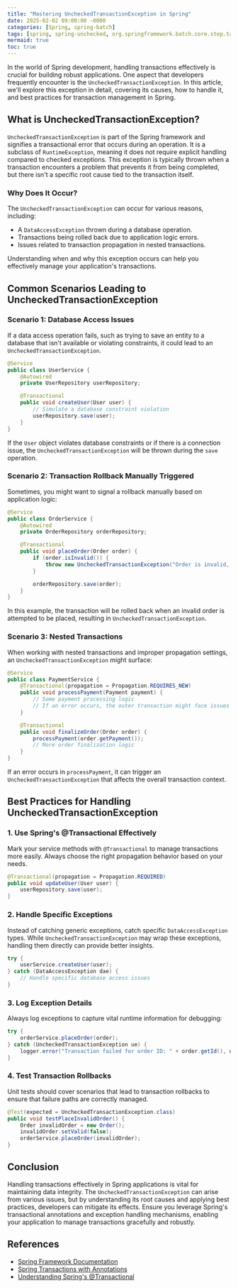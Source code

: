 ```yaml
---
title: "Mastering UncheckedTransactionException in Spring"
date: 2025-02-02 09:00:00 -0000
categories: [Spring, spring-batch]
tags: [spring, spring-unchecked, org.springframework.batch.core.step.tasklet]
mermaid: true
toc: true
---
```



In the world of Spring development, handling transactions effectively is crucial for building robust applications. One aspect that developers frequently encounter is the `UncheckedTransactionException`. In this article, we'll explore this exception in detail, covering its causes, how to handle it, and best practices for transaction management in Spring. 

## What is UncheckedTransactionException?

`UncheckedTransactionException` is part of the Spring framework and signifies a transactional error that occurs during an operation. It is a subclass of `RuntimeException`, meaning it does not require explicit handling compared to checked exceptions. This exception is typically thrown when a transaction encounters a problem that prevents it from being completed, but there isn't a specific root cause tied to the transaction itself.

### Why Does It Occur?

The `UncheckedTransactionException` can occur for various reasons, including:
- A `DataAccessException` thrown during a database operation.
- Transactions being rolled back due to application logic errors.
- Issues related to transaction propagation in nested transactions.

Understanding when and why this exception occurs can help you effectively manage your application's transactions.

## Common Scenarios Leading to UncheckedTransactionException

### Scenario 1: Database Access Issues

If a data access operation fails, such as trying to save an entity to a database that isn't available or violating constraints, it could lead to an `UncheckedTransactionException`.

```java
@Service
public class UserService {
    @Autowired
    private UserRepository userRepository;

    @Transactional
    public void createUser(User user) {
        // Simulate a database constraint violation
        userRepository.save(user);
    }
}
```

If the `User` object violates database constraints or if there is a connection issue, the `UncheckedTransactionException` will be thrown during the `save` operation.

### Scenario 2: Transaction Rollback Manually Triggered

Sometimes, you might want to signal a rollback manually based on application logic:

```java
@Service
public class OrderService {
    @Autowired
    private OrderRepository orderRepository;

    @Transactional
    public void placeOrder(Order order) {
        if (order.isInvalid()) {
            throw new UncheckedTransactionException("Order is invalid, rolling back transaction.");
        }

        orderRepository.save(order);
    }
}
```

In this example, the transaction will be rolled back when an invalid order is attempted to be placed, resulting in `UncheckedTransactionException`.

### Scenario 3: Nested Transactions

When working with nested transactions and improper propagation settings, an `UncheckedTransactionException` might surface:

```java
@Service
public class PaymentService {
    @Transactional(propagation = Propagation.REQUIRES_NEW)
    public void processPayment(Payment payment) {
        // Some payment processing logic
        // If an error occurs, the outer transaction might face issues
    }

    @Transactional
    public void finalizeOrder(Order order) {
        processPayment(order.getPayment());
        // More order finalization logic
    }
}
```

If an error occurs in `processPayment`, it can trigger an `UncheckedTransactionException` that affects the overall transaction context.

## Best Practices for Handling UncheckedTransactionException

### 1. Use Spring's @Transactional Effectively

Mark your service methods with `@Transactional` to manage transactions more easily. Always choose the right propagation behavior based on your needs.

```java
@Transactional(propagation = Propagation.REQUIRED)
public void updateUser(User user) {
    userRepository.save(user);
}
```

### 2. Handle Specific Exceptions

Instead of catching generic exceptions, catch specific `DataAccessException` types. While `UncheckedTransactionException` may wrap these exceptions, handling them directly can provide better insights.

```java
try {
    userService.createUser(user);
} catch (DataAccessException dae) {
    // Handle specific database access issues
}
```

### 3. Log Exception Details

Always log exceptions to capture vital runtime information for debugging:

```java
try {
    orderService.placeOrder(order);
} catch (UncheckedTransactionException ue) {
    logger.error("Transaction failed for order ID: " + order.getId(), ue);
}
```

### 4. Test Transaction Rollbacks

Unit tests should cover scenarios that lead to transaction rollbacks to ensure that failure paths are correctly managed.

```java
@Test(expected = UncheckedTransactionException.class)
public void testPlaceInvalidOrder() {
    Order invalidOrder = new Order();
    invalidOrder.setValid(false);
    orderService.placeOrder(invalidOrder);
}
```

## Conclusion

Handling transactions effectively in Spring applications is vital for maintaining data integrity. The `UncheckedTransactionException` can arise from various issues, but by understanding its root causes and applying best practices, developers can mitigate its effects. Ensure you leverage Spring's transactional annotations and exception handling mechanisms, enabling your application to manage transactions gracefully and robustly.

## References

- [Spring Framework Documentation](https://docs.spring.io/spring-framework/docs/current/reference/html/data-access.html#transaction)
- [Spring Transactions with Annotations](https://www.baeldung.com/spring-transaction-annotations)
- [Understanding Spring's @Transactional](https://www.javainuse.com/spring/tx)
